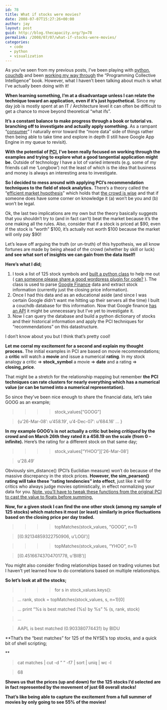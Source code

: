 ```yaml
---
id: 78
title: What if stocks were movies?
date: 2008-07-07T15:27:26+00:00
author: jay
layout: post
guid: http://blog.thecapacity.org/?p=78
permalink: /2008/07/07/what-if-stocks-were-movies/
categories:
  - code
  - python
  - visualization
---
```

As you’ve seen from my previous posts, I’ve been playing with [python](http://blog.thecapacity.org/category/python/), [couchdb](http://blog.thecapacity.org/2008/07/04/python-couchdb-sample/) and been [working my way through](http://blog.thecapacity.org/2008/04/17/oreilly-make-me-an-offer/) the “Programming Collective Intelligence” book. However, what I haven’t been talking about much is what I’ve actually been doing with it!

**When learning something, I’m at a disadvantage unless I can relate the technique toward an application, even if it’s just hypothetical.** Since my day job is mostly spent at an IT / Architecture level it can often be difficult to get a chance to move beyond theoretical “what ifs”.

**It’s a constant balance to make progress through a book or tutorial vs. branching off to investigate and actually apply something.** As a rampant “[consumer](http://www.softwarebyrob.com/2008/05/18/the-single-most-important-career-question-you-can-ask-yourself/)” I naturally error toward the “more data” side of things rather then being able to take time and explore in depth (I still have Google App Engine in my queue to revisit).

**With the potential of [PCI](http://blog.kiwitobes.com/), I’ve been really focused on working through the examples and trying to explore what a good tangential application might be.** Outside of technology I have a lot of varied interests (e.g. some of my friends call me ‘Longbow’) not the least of which is the idea that business and money is always an interesting area to investigate.

**So I decided to mess around with applying PCI’s recommendation techniques to the field of stock analytics.** There’s a theory called the “[efficient market hypothesis](http://en.wikipedia.org/wiki/Efficient_market_hypothesis)” which holds that [the crowd is wise](http://en.wikipedia.org/wiki/The_Wisdom_of_Crowds) and that if someone does have some corner on knowledge it (a) won’t be you and (b) won’t be legal.

Ok, the last two implications are my own but the theory basically suggests that you shouldn’t try to (and in fact can’t) beat the market because it’s the one making all the rules. Also, consider that if a stock is priced at $90, even if the stock is “worth” $100, it’s actually not worth $100 because the market will only pay $90!

Let’s leave off arguing the truth (or un-truth) of this hypothesis, we all know fortunes are made by being ahead of the crowd (whether by skill or luck) **and see what sort of insights we can gain from the data itself!**

**Here’s what I did;**

  1. I took a list of 125 stock symbols and [built a python class](http://media.thecapacity.org/files/get_stock_data_py.html) to help me out ( <span style="text-decoration: underline;">can someone please share a good wordpress plugin for code?</span> ). The class is used to parse [Google Finance](http://finance.google.com) data and extract stock information (currently just the closing price information).
  2. Once I had this data and as an educational aside (and since I was certain Google didn’t want me hitting up their servers all the time) I built a couchdb database for this information. Now that Google finance [has an API](http://googledataapis.blogspot.com/2008/06/google-data-apis-now-easier-to-use-for.html) it might be unnecessary but I’ve yet to investigate it.
  3. Now I can query the database and build a python dictionary of stocks and their historical information and apply the PCI techniques for “recommendations” on this datastructure.

I don’t know about you but I think that’s pretty cool!

**Let me corral my excitement for a second and explain my thought process.** The initial examples in PCI are based on movie recommendations; a **critic** will watch a **movie** and issue a numerical **rating**. In my stock analogy a critic => **stock_symbol** a movie => **date** and a rating => **closing_price**.

That might be a stretch for the relationship mapping but remember **the PCI techniques can rate clusters for nearly everything which has a numerical value (or can be turned into a numerical representation).**

So since they’ve been nice enough to share the financial data, let’s take GOOG as an example;

> >>> stock_values[“GOOG”]
  
> {u’26-Mar-08′: u’458.19′, u’4-Dec-07′: u’684.16′ … }

**In my example GOOG’s is not actually a critic but being _critiqued_ by the crowd and on March 26th they rated it a 458.19 on the scale (from 0 – infinite).** Here’s the rating for a different stock on that same day;

> >>> stock_values\[“YHOO”\]\[’26-Mar-08′\]
  
> u’28.49′

Obviously sim_distance() (PCI’s Euclidian measure) won’t do because of the massive discrepancy in the stock prices. **However, the sim_pearson() rating will take these “rating tendencies” into effect**, just like it will for critics who always judge movies optimistically, in effect normalizing your data for you. <span style="text-decoration: underline;">Note, you’ll have to tweak these functions from the original PCI to cast the value to floats before summing.</span>

**Now, for a given stock I can find the one other stock (among my sample of 125 stocks) which matches it most (or least) similarly in price fluctuations based on the closing price per day traded.** 

> >>> topMatches(stock_values, “GOOG”, n=1)
  
> [(0.92134859322750906, u’LOGI’)]
  
> >>> topMatches(stock_values, “YHOO”, n=1)
  
> [(0.45166743704701778, u’BIIB’)]

You might also consider finding relationships based on trading volumes but I haven’t yet learned how to do correlations based on multiple relationships.

**So let’s look at all the stocks;**

> >>> for s in stock_values.keys():
  
> … rank, stock = topMatches(stock_values, s, n=1)[0]
  
> … print “%s is best matched (%s) by %s” % (s, rank, stock)
  
> …
  
> AAPL is best matched (0.903380774431) by BIDU

**That’s the “best matches” for 125 of the NYSE’s top stocks, and a quick bit of shell scripting;
  
** 

> cat matches | cut -d ” ” -f7 | sort | uniq | wc -l
  
> 68

**Shows us that the prices (up and down) for the 125 stocks I’d selected are in fact represented by the movement of just 68 overall stocks!**

**That’s like being able to capture the excitement from a full summer of movies by only going to see 55% of the movies!**

